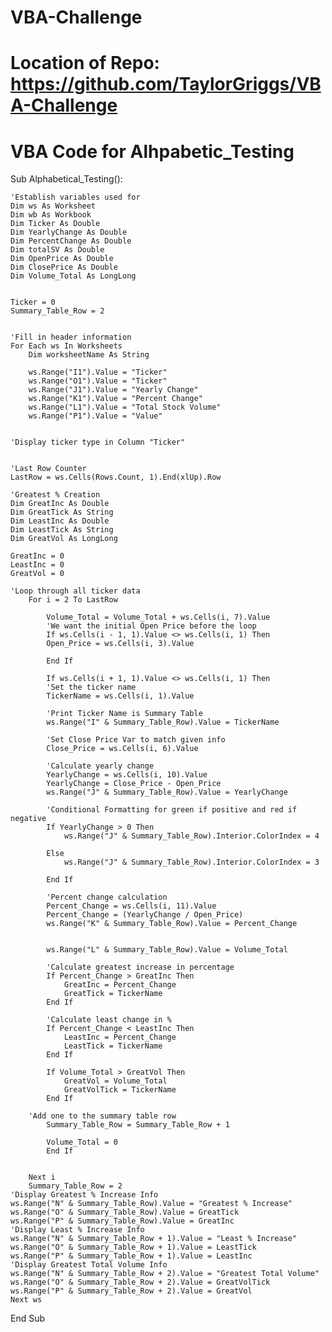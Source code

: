 # VBA-Challenge

# Location of Repo: https://github.com/TaylorGriggs/VBA-Challenge

# VBA Code for Alhpabetic_Testing
Sub Alphabetical_Testing():
    
    'Establish variables used for
    Dim ws As Worksheet
    Dim wb As Workbook
    Dim Ticker As Double
    Dim YearlyChange As Double
    Dim PercentChange As Double
    Dim totalSV As Double
    Dim OpenPrice As Double
    Dim ClosePrice As Double
    Dim Volume_Total As LongLong
    
    
    Ticker = 0
    Summary_Table_Row = 2
    
    
    'Fill in header information
    For Each ws In Worksheets
        Dim worksheetName As String
    
        ws.Range("I1").Value = "Ticker"
        ws.Range("O1").Value = "Ticker"
        ws.Range("J1").Value = "Yearly Change"
        ws.Range("K1").Value = "Percent Change"
        ws.Range("L1").Value = "Total Stock Volume"
        ws.Range("P1").Value = "Value"
     

    'Display ticker type in Column "Ticker"
    
    
    'Last Row Counter
    LastRow = ws.Cells(Rows.Count, 1).End(xlUp).Row
    
    'Greatest % Creation
    Dim GreatInc As Double
    Dim GreatTick As String
    Dim LeastInc As Double
    Dim LeastTick As String
    Dim GreatVol As LongLong
    
    GreatInc = 0
    LeastInc = 0
    GreatVol = 0
    
    'Loop through all ticker data
        For i = 2 To LastRow
        
            Volume_Total = Volume_Total + ws.Cells(i, 7).Value
            'We want the initial Open Price before the loop
            If ws.Cells(i - 1, 1).Value <> ws.Cells(i, 1) Then
            Open_Price = ws.Cells(i, 3).Value
            
            End If
            
            If ws.Cells(i + 1, 1).Value <> ws.Cells(i, 1) Then
            'Set the ticker name
            TickerName = ws.Cells(i, 1).Value
            
            'Print Ticker Name is Summary Table
            ws.Range("I" & Summary_Table_Row).Value = TickerName
            
            'Set Close Price Var to match given info
            Close_Price = ws.Cells(i, 6).Value
            
            'Calculate yearly change
            YearlyChange = ws.Cells(i, 10).Value
            YearlyChange = Close_Price - Open_Price
            ws.Range("J" & Summary_Table_Row).Value = YearlyChange
            
            'Conditional Formatting for green if positive and red if negative
            If YearlyChange > 0 Then
                ws.Range("J" & Summary_Table_Row).Interior.ColorIndex = 4
                
            Else
                ws.Range("J" & Summary_Table_Row).Interior.ColorIndex = 3
            
            End If
            
            'Percent change calculation
            Percent_Change = ws.Cells(i, 11).Value
            Percent_Change = (YearlyChange / Open_Price)
            ws.Range("K" & Summary_Table_Row).Value = Percent_Change
            
            
            ws.Range("L" & Summary_Table_Row).Value = Volume_Total
            
            'Calculate greatest increase in percentage
            If Percent_Change > GreatInc Then
                GreatInc = Percent_Change
                GreatTick = TickerName
            End If
            
            'Calculate least change in %
            If Percent_Change < LeastInc Then
                LeastInc = Percent_Change
                LeastTick = TickerName
            End If
            
            If Volume_Total > GreatVol Then
                GreatVol = Volume_Total
                GreatVolTick = TickerName
            End If
            
        'Add one to the summary table row
            Summary_Table_Row = Summary_Table_Row + 1
            
            Volume_Total = 0
            End If
            
            
        Next i
        Summary_Table_Row = 2
    'Display Greatest % Increase Info
    ws.Range("N" & Summary_Table_Row).Value = "Greatest % Increase"
    ws.Range("O" & Summary_Table_Row).Value = GreatTick
    ws.Range("P" & Summary_Table_Row).Value = GreatInc
    'Display Least % Increase Info
    ws.Range("N" & Summary_Table_Row + 1).Value = "Least % Increase"
    ws.Range("O" & Summary_Table_Row + 1).Value = LeastTick
    ws.Range("P" & Summary_Table_Row + 1).Value = LeastInc
    'Display Greatest Total Volume Info
    ws.Range("N" & Summary_Table_Row + 2).Value = "Greatest Total Volume"
    ws.Range("O" & Summary_Table_Row + 2).Value = GreatVolTick
    ws.Range("P" & Summary_Table_Row + 2).Value = GreatVol
    Next ws


End Sub
